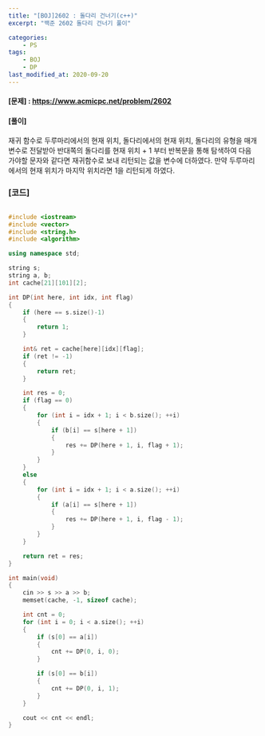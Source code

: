 ```yaml
---
title: "[BOJ]2602 : 돌다리 건너기(c++)"
excerpt: "백준 2602 돌다리 건너기 풀이"

categories:
    - PS
tags:
    - BOJ
    - DP
last_modified_at: 2020-09-20
---
```


#### [문제] : <https://www.acmicpc.net/problem/2602>

#### [풀이]

재귀 함수로 두루마리에서의 현재 위치, 돌다리에서의 현재 위치, 돌다리의 유형을 매개변수로 전달받아 
반대쪽의 돌다리를 현재 위치 + 1 부터 반복문을 통해 탐색하여 다음 가야할 문자와 같다면 재귀함수로 보내 
리턴되는 값을 변수에 더하였다. 만약 두루마리에서의 현재 위치가 마지막 위치라면 1을 리턴되게 하였다.

### [코드]

```cpp

#include <iostream>
#include <vector>
#include <string.h>
#include <algorithm>

using namespace std;

string s;
string a, b;
int cache[21][101][2];

int DP(int here, int idx, int flag)
{
	if (here == s.size()-1)
	{
		return 1;
	}

	int& ret = cache[here][idx][flag];
	if (ret != -1)
	{
		return ret;
	}

	int res = 0;
	if (flag == 0)
	{
		for (int i = idx + 1; i < b.size(); ++i)
		{
			if (b[i] == s[here + 1])
			{
				res += DP(here + 1, i, flag + 1);
			}
		}
	}
	else
	{
		for (int i = idx + 1; i < a.size(); ++i)
		{
			if (a[i] == s[here + 1])
			{
				res += DP(here + 1, i, flag - 1);
			}
		}
	}

	return ret = res;
}

int main(void)
{
	cin >> s >> a >> b;
	memset(cache, -1, sizeof cache);

	int cnt = 0;
	for (int i = 0; i < a.size(); ++i)
	{
		if (s[0] == a[i])
		{
			cnt += DP(0, i, 0);
		}

		if (s[0] == b[i])
		{
			cnt += DP(0, i, 1);
		}
	}

	cout << cnt << endl;
}

```
